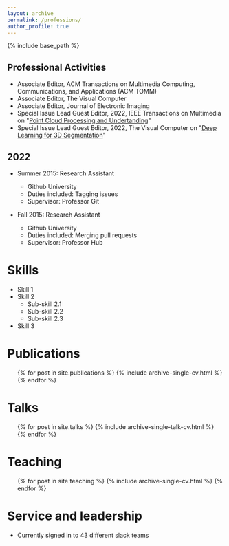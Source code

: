 ```yaml
---
layout: archive
permalink: /professions/
author_profile: true
---
```


{% include base_path %}

Professional Activities
----
* Associate Editor, ACM Transactions on Multimedia Computing, Communications, and Applications (ACM TOMM)
* Associate Editor, The Visual Computer
* Associate Editor, Journal of Electronic Imaging
* Special Issue Lead Guest Editor, 2022, IEEE Transactions on Multimedia on "[Point Cloud Processing and Undertanding]( https://signalprocessingsociety.org/sites/default/files/uploads/special_issues_deadlines/TMM_SI_point_cloud.pdf)"
* Special Issue Lead Guest Editor, 2022, The Visual Computer on "[Deep Learning for 3D Segmentation](https://www.springer.com/journal/371/updates/20164708)"

2022
----
* Summer 2015: Research Assistant
  * Github University
  * Duties included: Tagging issues
  * Supervisor: Professor Git

* Fall 2015: Research Assistant
  * Github University
  * Duties included: Merging pull requests
  * Supervisor: Professor Hub
  
Skills
======
* Skill 1
* Skill 2
  * Sub-skill 2.1
  * Sub-skill 2.2
  * Sub-skill 2.3
* Skill 3

Publications
======
  <ul>{% for post in site.publications %}
    {% include archive-single-cv.html %}
  {% endfor %}</ul>
  
Talks
======
  <ul>{% for post in site.talks %}
    {% include archive-single-talk-cv.html %}
  {% endfor %}</ul>
  
Teaching
======
  <ul>{% for post in site.teaching %}
    {% include archive-single-cv.html %}
  {% endfor %}</ul>
  
Service and leadership
======
* Currently signed in to 43 different slack teams


